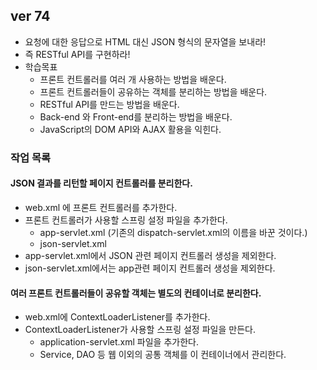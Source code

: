 ## ver 74
- 요청에 대한 응답으로 HTML 대신 JSON 형식의 문자열을 보내라!
- 즉 RESTful API를 구현하라!
- 학습목표
  - 프론트 컨트롤러를 여러 개 사용하는 방법을 배운다.
  - 프론트 컨트롤러들이 공유하는 객체를 분리하는 방법을 배운다.
  - RESTful API를 만드는 방법을 배운다.
  - Back-end 와 Front-end를 분리하는 방법을 배운다.
  - JavaScript의 DOM API와 AJAX 활용을 익힌다.
  
### 작업 목록

#### JSON 결과를 리턴할 페이지 컨트롤러를 분리한다.
- web.xml 에 프론트 컨트롤러를 추가한다.
- 프론트 컨트롤러가 사용할 스프링 설정 파일을 추가한다.
  - app-servlet.xml (기존의 dispatch-servlet.xml의 이름을 바꾼 것이다.)
  - json-servlet.xml
- app-servlet.xml에서 JSON 관련 페이지 컨트롤러 생성을 제외한다.
- json-servlet.xml에서는 app관련 페이지 컨트롤러 생성을 제외한다.

#### 여러 프론트 컨트롤러들이 공유할 객체는 별도의 컨테이너로 분리한다.
- web.xml에 ContextLoaderListener를 추가한다.
- ContextLoaderListener가 사용할 스프링 설정 파일을 만든다.
  - application-servlet.xml 파일을 추가한다.
  - Service, DAO 등 웹 이외의 공통 객체를 이 컨테이너에서 관리한다.


















